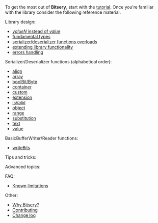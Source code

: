 To get the most out of **Bitsery**, start with the [tutorial](tutorial/README.md).
Once you're familiar with the library consider the following reference material.

Library design:
* [*valueN* instead of *value*](design/func_n.md)
* [fundamental types](design/fundamental_types.md)
* [serializer/deserializer functions overloads](design/function_overload.md)
* [extending library functionality](design/extensions.md)
* [errors handling](design/errors.md)

Serializer/Deserializer functions (alphabetical order):
* [align](fnc_array.md)
* [array](fnc_array.md)
* [boolBit/Byte](fnc_bool.md)
* [container](fnc_container.md)
* [custom](fnc_custom.md)
* [extension](fnc_extension.md)
* [isValid](fnc_isValid.md)
* [object](fnc_object.md)
* [range](fnc_range.md)
* [substitution](fnc_substitution.md)
* [text](fnc_text.md)
* [value](fnc_value.md)

BasicBufferWriter/Reader functions:
* [writeBits](bb_write_bits.md)

Tips and tricks:

Advanced topics:



FAQ:
* [Known limitations](limitations.md)

Other:
* [Why Bitsery?](why-bitsery.md)
* [Contributing](../CONTRIBUTING.md)
* [Change log](../CHANGELOG.md)
